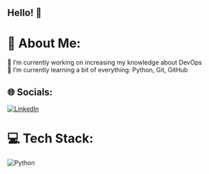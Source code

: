 ## Hello! 👋

# 💫 About Me:
🔭 I’m currently working on increasing my knowledge about DevOps<br>🌱 I’m currently learning a bit of everything: Python, Git, GitHub<br>

## 🌐 Socials:
[![LinkedIn](https://img.shields.io/badge/LinkedIn-%230077B5.svg?logo=linkedin&logoColor=white)](https://www.linkedin.com/in/ivan-gonzalez-b2670b193/) 

# 💻 Tech Stack:
![Python](https://img.shields.io/badge/python-3670A0?style=for-the-badge&logo=python&logoColor=ffdd54)
